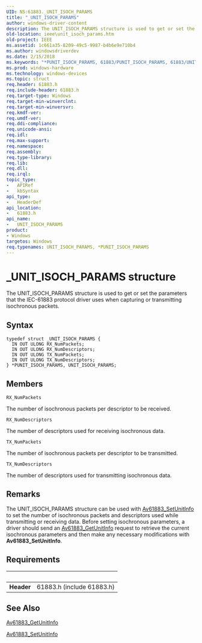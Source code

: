 ```yaml
---
UID: NS:61883._UNIT_ISOCH_PARAMS
title: "_UNIT_ISOCH_PARAMS"
author: windows-driver-content
description: The UNIT_ISOCH_PARAMS structure is used to get or set the parameters that the IEC-61883 protocol driver uses when capturing or transmitting isochronous packets.
old-location: ieee\unit_isoch_params.htm
old-project: IEEE
ms.assetid: 1c661a35-8209-49c5-9987-b4b6e9e710b4
ms.author: windowsdriverdev
ms.date: 2/15/2018
ms.keywords: "*PUNIT_ISOCH_PARAMS, 61883/PUNIT_ISOCH_PARAMS, 61883/UNIT_ISOCH_PARAMS, 61883_structures_eece3eb1-516b-40a8-9529-e4a3d8832f02.xml, IEEE.unit_isoch_params, PUNIT_ISOCH_PARAMS, PUNIT_ISOCH_PARAMS structure pointer [Buses], UNIT_ISOCH_PARAMS, UNIT_ISOCH_PARAMS structure [Buses], _UNIT_ISOCH_PARAMS"
ms.prod: windows-hardware
ms.technology: windows-devices
ms.topic: struct
req.header: 61883.h
req.include-header: 61883.h
req.target-type: Windows
req.target-min-winverclnt: 
req.target-min-winversvr: 
req.kmdf-ver: 
req.umdf-ver: 
req.ddi-compliance: 
req.unicode-ansi: 
req.idl: 
req.max-support: 
req.namespace: 
req.assembly: 
req.type-library: 
req.lib: 
req.dll: 
req.irql: 
topic_type:
-	APIRef
-	kbSyntax
api_type:
-	HeaderDef
api_location:
-	61883.h
api_name:
-	UNIT_ISOCH_PARAMS
product:
- Windows
targetos: Windows
req.typenames: UNIT_ISOCH_PARAMS, *PUNIT_ISOCH_PARAMS
---
```


# _UNIT_ISOCH_PARAMS structure
The UNIT_ISOCH_PARAMS structure is used to get or set the parameters that the IEC-61883 protocol driver uses when capturing or transmitting isochronous packets.

## Syntax
```
typedef struct _UNIT_ISOCH_PARAMS {
  IN OUT ULONG RX_NumPackets;
  IN OUT ULONG RX_NumDescriptors;
  IN OUT ULONG TX_NumPackets;
  IN OUT ULONG TX_NumDescriptors;
} *PUNIT_ISOCH_PARAMS, UNIT_ISOCH_PARAMS;
```

## Members


`RX_NumPackets`

The number of isochronous packets per descriptor to be received.

`RX_NumDescriptors`

The number of descriptors used for receiving isochronous data.

`TX_NumPackets`

The number of isochronous packets per descriptor to be transmitted.

`TX_NumDescriptors`

The number of descriptors used for transmitting isochronous data.

## Remarks
The UNIT_ISOCH_PARAMS structure can be used with <a href="https://msdn.microsoft.com/library/windows/hardware/ff537002">Av61883_SetUnitInfo</a> to set the number of isochronous packets and descriptors used while transmitting or receiving data. Before setting isochronous parameters, a driver should send an <a href="https://msdn.microsoft.com/library/windows/hardware/ff536983">Av61883_GetUnitInfo</a> request to retrieve the current isochronous parameters and then make any necessary modifications with <b>Av61883_SetUnitInfo</b>.

## Requirements
| &nbsp; | &nbsp; |
| ---- |:---- |
| **Header** | 61883.h (include 61883.h) |

## See Also

<a href="https://msdn.microsoft.com/library/windows/hardware/ff536983">Av61883_GetUnitInfo</a>



<a href="https://msdn.microsoft.com/library/windows/hardware/ff537002">Av61883_SetUnitInfo</a>
